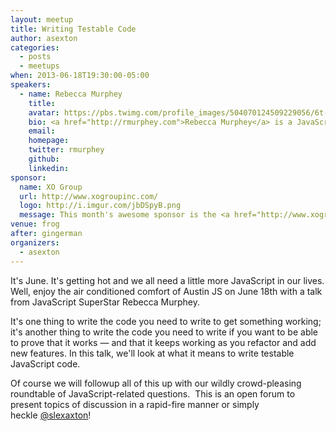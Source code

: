 ```yaml
---
layout: meetup
title: Writing Testable Code
author: asexton
categories:
  - posts
  - meetups
when: 2013-06-18T19:30:00-05:00
speakers:
  - name: Rebecca Murphey
    title:
    avatar: https://pbs.twimg.com/profile_images/504070124509229056/6t-MUDgL_400x400.jpeg
    bio: <a href="http://rmurphey.com">Rebecca Murphey</a> is a JavaScript application developer and a frequent speaker on the topic of code organization and best practices at events around the world. She authored the learning site <a href="http://jqfundamentals.com/">jQuery Fundamentals</a>, contributed to the <a href="http://shop.oreilly.com/product/9780596159788.do">jQuery Cookbook</a> from O’Reilly Media, served as a technical reviewer for David Herman’s <a href="http://effectivejs.com/">Effective JavaScript</a>, and created the <a href="http://texasjavascript.com/">TXJS</a> conference. She has also created and contributed to several open-source projects. She was instrumental in getting <a href="http://rmurphey.com/blog/2010/12/25/deferreds-coming-to-jquery/">deferreds and promises</a> introduced to jQuery 1.5; she created the <a href="https://github.com/rmurphey/js-assessment">js-assessment</a> project, a test-driven tool for assessing a developer’s JavaScript skills; and she contributed key modules to the <a href="https://github.com/rwldrn/johnny-five">Johnny Five</a> library for using JavaScript to interact with Arduinos.
    email:
    homepage:
    twitter: rmurphey
    github:
    linkedin:
sponsor:
  name: XO Group
  url: http://www.xogroupinc.com/
  logo: http://i.imgur.com/jbDSpyB.png
  message: This month's awesome sponsor is the <a href="http://www.xogroupinc.com/">XO Group, Inc</a>. Be sure to thank them for the drinks and pizza, or talk to them about some <a href="http://www.xogroupinc.com/the-knot-careers.aspx">job opportunities</a>! You can also email <a href="mailto:ssims@xogrp.com">Shaun</a> if you are interested in working there.
venue: frog
after: gingerman
organizers:
  - asexton
---
```


It's June. It's getting hot and we all need a little more JavaScript in our lives. Well, enjoy the air conditioned comfort of Austin JS on June 18th with a talk from JavaScript SuperStar Rebecca Murphey.

It's one thing to write the code you need to write to get something working; it's another thing to write the code you need to write if you want to be able to prove that it works — and that it keeps working as you refactor and add new features. In this talk, we'll look at what it means to write testable JavaScript code.

Of course we will followup all of this up with our wildly crowd-pleasing roundtable of JavaScript-related questions.  This is an open forum to present topics of discussion in a rapid-fire manner or simply heckle [@slexaxton][9]!

[9]: http://twitter.com/slexaxton
